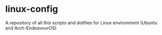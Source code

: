 # linux-config
A repository of all this scripts and dotfiles for Linux environment (Ubuntu and Arch-EndeavourOS)

